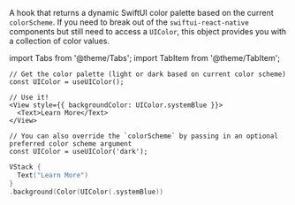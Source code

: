 ---
---

A hook that returns a dynamic SwiftUI color palette based on the current `colorScheme`. If you need to break out of the `swiftui-react-native` components but still need to access a `UIColor`, this object provides you with a collection of color values.

import Tabs from '@theme/Tabs';
import TabItem from '@theme/TabItem';

<Tabs>
<TabItem value="srn" label="swiftui-react-native">

```tsx
// Get the color palette (light or dark based on current color scheme)
const UIColor = useUIColor();
```

```tsx
// Use it!
<View style={{ backgroundColor: UIColor.systemBlue }}>
  <Text>Learn More</Text>
</View>
```

```tsx
// You can also override the `colorScheme` by passing in an optional preferred color scheme argument
const UIColor = useUIColor('dark');
```

</TabItem>
<TabItem value="swiftui" label="SwiftUI">

```swift
VStack {
  Text("Learn More")
}
.background(Color(UIColor(.systemBlue))
```

</TabItem>

</Tabs>

